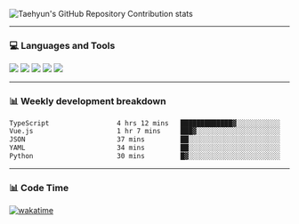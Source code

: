 ![Taehyun's GitHub Repository Contribution stats](https://github-contributor-stats.vercel.app/api?username=croatialu&combine_all_yearly_contributions=true)

<hr>

### 💻 Languages and Tools

<code><a href="https://nodejs.org/en"><img src="https://api.iconify.design/skill-icons:nodejs-light.svg" /></a></code>
<code><a href="https://www.typescriptlang.org/"><img src="https://api.iconify.design/logos:typescript-icon.svg" /></a></code>
<code><a href="https://react.dev"><img src="https://api.iconify.design/logos:react.svg" /></a></code>
<code><a href="https://github.com/vuejs/core"><img src="https://api.iconify.design/logos:vue.svg" /></a></code> 
<code><a href="https://www.docker.com/"><img src="https://api.iconify.design/logos:docker-icon.svg" /></a></code> 

<hr>

### 📊 Weekly development breakdown

<!--START_SECTION:waka-->

```txt
TypeScript                 4 hrs 12 mins   █████████████▓░░░░░░░░░░░   54.18 %
Vue.js                     1 hr 7 mins     ███▓░░░░░░░░░░░░░░░░░░░░░   14.55 %
JSON                       37 mins         ██░░░░░░░░░░░░░░░░░░░░░░░   08.03 %
YAML                       34 mins         ██░░░░░░░░░░░░░░░░░░░░░░░   07.39 %
Python                     30 mins         █▓░░░░░░░░░░░░░░░░░░░░░░░   06.64 %
```

<!--END_SECTION:waka-->

<hr>

### 📊 Code Time

[![wakatime](https://wakatime.com/badge/user/385c169e-5cb1-4640-b485-74e2af473e5d.svg)](https://wakatime.com/@croatialu)
